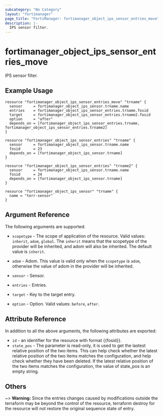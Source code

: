 ```yaml
---
subcategory: "No Category"
layout: "fortimanager"
page_title: "FortiManager: fortimanager_object_ips_sensor_entries_move"
description: |-
  IPS sensor filter.
---
```


# fortimanager_object_ips_sensor_entries_move
IPS sensor filter.

## Example Usage

```hcl
resource "fortimanager_object_ips_sensor_entries_move" "trname" {
  sensor     = fortimanager_object_ips_sensor.trname.name
  entries    = fortimanager_object_ips_sensor_entries.trname.fosid
  target     = fortimanager_object_ips_sensor_entries.trname2.fosid
  option     = "after"
  depends_on = [fortimanager_object_ips_sensor_entries.trname, fortimanager_object_ips_sensor_entries.trname2]
}

resource "fortimanager_object_ips_sensor_entries" "trname" {
  sensor     = fortimanager_object_ips_sensor.trname.name
  fosid      = 23
  depends_on = [fortimanager_object_ips_sensor.trname]
}

resource "fortimanager_object_ips_sensor_entries" "trname2" {
  sensor     = fortimanager_object_ips_sensor.trname.name
  fosid      = 24
  depends_on = [fortimanager_object_ips_sensor.trname]
}

resource "fortimanager_object_ips_sensor" "trname" {
  name = "terr-sensor"
}
```

## Argument Reference


The following arguments are supported:

* `scopetype` - The scope of application of the resource. Valid values: `inherit`, `adom`, `global`. The `inherit` means that the scopetype of the provider will be inherited, and adom will also be inherited. The default value is `inherit`.
* `adom` - Adom. This value is valid only when the `scopetype` is `adom`, otherwise the value of adom in the provider will be inherited.
* `sensor` - Sensor.
* `entries` - Entries.

* `target` - Key to the target entry.
* `option` - Option. Valid values: `before`, `after`.


## Attribute Reference

In addition to all the above arguments, the following attributes are exported:
* `id` - an identifier for the resource with format {{fosid}}.
* `state_pos` - The parameter is read-only, it is used to get the lastest relative position of the two items. This can help check whether the latest relative position of the two items matches the configuration, and help check whether they have been deleted. If the latest relative position of the two items matches the configuration, the value of state_pos is an empty string.

## Others

~> **Warning:** Since the entries changes caused by modifications outside the terraform may be beyond the control of the resource, terraform destroy for the resource will not restore the original sequence state of entry.

